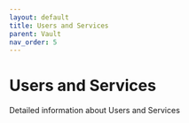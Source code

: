 ```yaml
---
layout: default
title: Users and Services
parent: Vault
nav_order: 5
---
```

# Users and Services

Detailed information about Users and Services